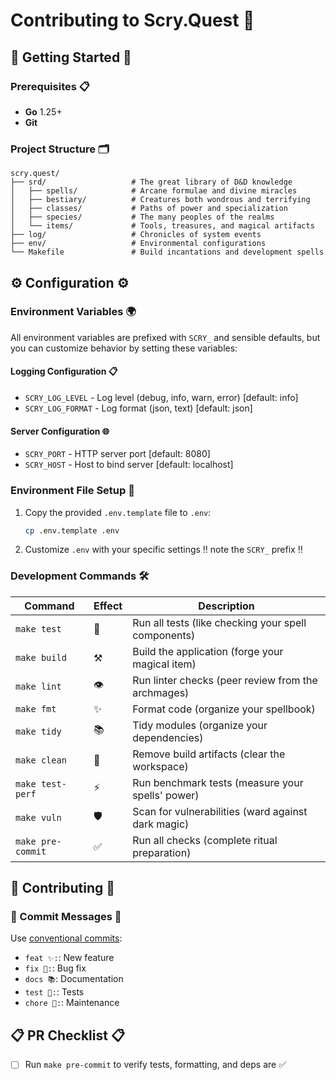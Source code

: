 # Contributing to Scry.Quest 🔮

## 🚀 Getting Started 🚀

### Prerequisites 📋
- **Go** 1.25+
- **Git**

### Project Structure 🗂️
```
scry.quest/
├── srd/                   # The great library of D&D knowledge
│   ├── spells/            # Arcane formulae and divine miracles
│   ├── bestiary/          # Creatures both wondrous and terrifying  
│   ├── classes/           # Paths of power and specialization
│   ├── species/           # The many peoples of the realms
│   └── items/             # Tools, treasures, and magical artifacts
├── log/                   # Chronicles of system events
├── env/                   # Environmental configurations
└── Makefile               # Build incantations and development spells
```

## ⚙️ Configuration ⚙️

### Environment Variables 🌍

All environment variables are prefixed with `SCRY_` and sensible defaults, but you can customize behavior by setting these variables:

#### Logging Configuration 📋
- `SCRY_LOG_LEVEL` - Log level (debug, info, warn, error) [default: info]
- `SCRY_LOG_FORMAT` - Log format (json, text) [default: json]

#### Server Configuration 🌐
- `SCRY_PORT` - HTTP server port [default: 8080] 
- `SCRY_HOST` - Host to bind server [default: localhost]

### Environment File Setup 📄

1. Copy the provided `.env.template` file to `.env`:
   ```bash
   cp .env.template .env
   ```

2. Customize `.env` with your specific settings ‼️ note the `SCRY_` prefix ‼️

### Development Commands 🛠️

| Command | Effect | Description |
|---------|--------|-------------|
| `make test` | 🧪 | Run all tests (like checking your spell components) |
| `make build` | ⚒️ | Build the application (forge your magical item) |
| `make lint` | 👁️ | Run linter checks (peer review from the archmages) |
| `make fmt` | ✨ | Format code (organize your spellbook) |
| `make tidy` | 📚 | Tidy modules (organize your dependencies) |
| `make clean` | 🧹 | Remove build artifacts (clear the workspace) |
| `make test-perf` | ⚡ | Run benchmark tests (measure your spells' power) |
| `make vuln` | 🛡️ | Scan for vulnerabilities (ward against dark magic) |
| `make pre-commit` | ✅ | Run all checks (complete ritual preparation) |

## 🎯 Contributing 🎯

### 📝 Commit Messages 📝
Use [conventional commits](https://www.conventionalcommits.org/en/v1.0.0/#summary):
- `feat ✨:`: New feature
- `fix 🐛:`: Bug fix
- `docs 📚`: Documentation
- `test 🧪:`: Tests
- `chore 🔧:`: Maintenance

## 📋 PR Checklist 📋

- [ ] Run `make pre-commit` to verify tests, formatting, and deps are ✅
